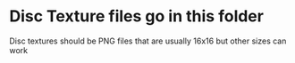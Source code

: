 # Disc Texture files go in this folder

Disc textures should be PNG files that are usually 16x16 but other sizes can work